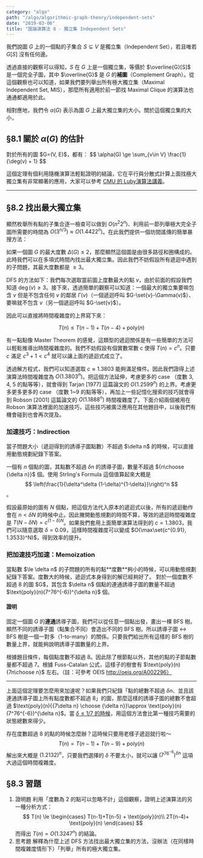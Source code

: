 ```yaml
---
category: "algo"
path: "/algo/algorithmic-graph-theory/independent-sets"
date: "2019-03-06"
title: "圖論演算法 8 - 獨立集 Independent Sets"
---
```


我們說圖 $G$ 上的一個點的子集合 $S\subseteq V$ 是獨立集（Independent Set），若且唯若 $G[S]$ 沒有任何邊。

透過直接的觀察可以得知，$S$ 在 $G$ 上是一個獨立集，等價於 $\overline{G}[S]$ 是一個完全子圖，其中 $\overline{G}$ 是 $G$ 的**補圖**（Complement Graph）。從這個觀察也可以知道，如果我們要列舉出所有極大獨立集（Maximal Independent Set, MIS），那麼所有適用於前一節找 Maximal Clique 的演算法也通通都適用於此。

相對應地，我們令 $\alpha(G)$ 表示為圖 $G$ 上最大獨立集的大小。關於這個獨立集的大小，

## §8.1 關於 $\alpha(G)$ 的估計

<theorem title='哼哼'>
對於所有的圖 $G=(V, E)$，都有：
$$ \alpha(G) \ge \sum_{v\in V} \frac{1}{\deg(v) + 1} $$
</theorem>

這個定理有個利用隨機演算法輕鬆證明的結論，它在平行與分散式計算上面找極大獨立集有非常顯著的應用，大家可以參考 [CMU 的 Luby演算法講義](http://www.cs.cmu.edu/afs/cs/academic/class/15750-s19/OldScribeNotes/lecture32.pdf)。

-----


## §8.2 找出最大獨立集

顯然枚舉所有點的子集合逐一檢查可以做到 $O(n^2 2^n)$、利用前一節列舉極大完全子圖所需要的時間為 $O(3^{n/3})\approx O(1.4422^n)$。在此我們提供一個坊間謠傳的簡單暴搜方法：

如果一個圖 $G$ 的最大度數 $\Delta(G) \le 2$，那麼顯然這個圖是由很多路徑和圈構成的。此時我們可以在多項式時間內找出最大獨立集。因此我們不妨假設所有遞迴中遇到的子問題，其最大度數都是 $\ge 3$。

DFS 的方法如下：我們每次選取當前圖上度數最大的點 $v$，由於前面的假設我們知道 $\deg(v) \ge 3$。接下來，透過簡單的觀察可以知道：一個最大的獨立集要嘛包含 $v$ 但是不包含任何 $v$ 的鄰居 $\Gamma(v)$（一個遞迴呼叫 $G-\set{v}-\Gamma(v)$）、要嘛就不包含 $v$（另一個遞迴呼叫 $G-\set{v}$）。

因此可以直接將時間複雜度的上界寫下來：

$$
T(n) \le T(n-1) + T(n-4) + \text{poly}(n)
$$

有一點點像 Master Theorem 的感覺，這類型的遞迴關係是有一些簡單的方法可以輕鬆推導出時間複雜度的。我們不妨假設有個實數常數 $c$ 使得 $T(n) = c^n$。只要 $c$ 滿足
$c^3 + 1 < c^4$
就可以讓上面的遞迴式成立了。

透過解方程式，我們可以知道選取 $c\approx 1.3803$ 能夠滿足條件。因此我們證得上述演算法時間複雜度為 $O(1.3803^n)$。把這個方法延伸，考慮更多的 case （度數 3, 4, 5 的點等等），就會得到 Tarjan [1977] 這篇論文的 $O(1.2599^n)$ 的上界。考慮更多更多更多的 case （度數 1~9 的點等等），再加上一些記憶化搜索的技巧就會得到 Robson [2001] 這篇論文的 $O(1.1888^n)$ 時間複雜度了。下面介紹兩個被用在 Robson 演算法裡面的加速技巧，這些技巧被廣泛應用在其他題目中，以後我們有機會碰到也會再次提及。

### 加速技巧：Indirection

<note>
當子問題大小（遞迴得到的誘導子圖點數）不超過 $\delta n$ 的時候，可以直接用動態規劃紀錄下答案。
</note>

一個有 $n$ 個點的圖，其點數不超過 $\delta n$ 的誘導子圖，數量不超過 ${n\choose {\delta n}}$ 個。使用 Strling's Formula 這個值算起來大概是 $$
\left(\frac{1}{\delta^\delta (1-\delta)^{1-\delta}}\right)^n $$。

假設最原始的圖有 $N$ 個點，把這個方法代入原本的遞迴式以後，所有的遞迴動作會在 $n < \delta N$ 的時候中止。因此撇開動態規劃的時間不算，等效的遞迴時間複雜度是 $T(N-\delta N) = c^{(1-\delta)N}$。如果我們套用上面簡單演算法得到的 $c=1.3803$，我們可以隨意選取 $\delta=0.09$，這樣時間複雜度可以變成 $O(\max\set{c^{0.91}, 1.3533}^N)$，得到效率的提升。

### 把加速技巧加速：Memoization

<note>
當點數 $\le \delta n$ 的子問題的所有的點**度數**夠小的時候，可以用動態規劃紀錄下答案。度數大的時候，遞迴式本身得到的解已經夠好了。
</note>

<theorem title='Fuss-Catalan Numbers [Robson 1985; Concrete Math]'>
對於一個度數不超過 8 的圖 $G$，其包含 $\delta n$ 個點的連通誘導子圖的數量不超過 $\text{poly}(n)(7^76^{-6})^{\delta n}$ 個。
</theorem>

#### 證明

固定一個圖 $G$ 的**連通**誘導子圖，我們可以從任意一個點出發，畫出一棵 BFS 樹。顯然不同的誘導子圖（點集合不同）會造出不同的 BFS 樹。所以誘導子圖 $\leftrightarrow$ BFS 樹是一個一對多（1-to-many）的關係。只要我們給出所有這樣的 BFS 樹的數量上界，就能夠說明誘導子圖數量的上界。

根據題目條件，每個點度數不超過 8。因此除了根節點以外，其他的點的子節點數量都不超過 7。根據 Fuss-Catalan 公式，這樣子的樹會有 $\text{poly}(n){7n\choose n}$ 左右。（註：可參考 OEIS http://oeis.org/A002296）

-----

上面這個定理要怎麼用來加速呢？如果我們只紀錄「點的總數不超過 $\delta n$、並且該連通誘導子圖上所有點度數都不超過 8」的圖，那麼這樣的誘導子圖的總數不會超過 $\text{poly}(n){{7\delta n} \choose {\delta n}}\approx \text{poly}(n)(7^76^{-6})^{\delta n}$。當 [$\delta \le  1/7$ 的時候](https://www.wolframalpha.com/input/?i=((7%5E7%2F(6%5E6))%5Ex)*(x%5Ex)*((1-x)%5E(1-x))+%3D+1)，用這個方法會比第一種技巧需要的狀態總數來得少。

存在度數超過 8 的點的時候怎麼辦？這時候只要用老樣子遞迴就行啦～$$ T(n) = T(n-1) + T(n-9) + \text{poly}(n)$$ 解出來大概是 $(1.2132)^n$，只要我們選擇的 $\delta$ 不要太小，就可以讓 $(7^76^{-6})^{\delta n}$ 這項大過這個時間複雜度。

## §8.3  習題

1. <span class='tag is-dark'>證明題</span> 利用「度數為 2 的點可以忽略不計」這個觀察，證明上述演算法的另一種分析方式：
$$
T(n) \le \begin{cases}
T(n-1)+T(n-5) + \text{poly}(n)\\
2T(n-4)+ \text{poly}(n)
\end{cases}
$$
而得出 $T(n) = O(1.3247^n)$ 的結論。
2. <span class='tag is-dark'>思考題</span> 解釋為什麼上述 DFS 方法找出最大獨立集的方法，沒辦法（在同樣時間複雜度情形下）「列舉」所有的極大獨立集。